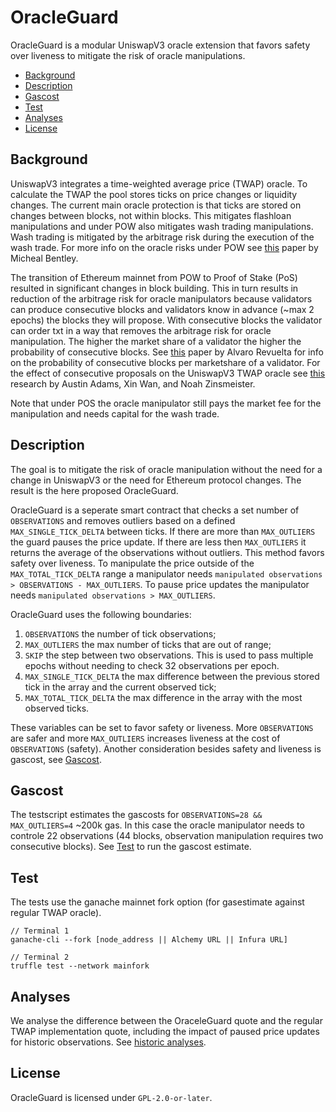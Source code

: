 # OracleGuard
OracleGuard is a modular UniswapV3 oracle extension that favors safety over liveness to mitigate the risk of oracle manipulations. 

* [Background](#Background)
* [Description](#Description)
* [Gascost](#Gascost)
* [Test](#Test)
* [Analyses](#Analyses)
* [License](#License)

## Background
UniswapV3 integrates a time-weighted average price (TWAP) oracle. To calculate the TWAP the pool stores ticks on price changes or liquidity changes. The current main oracle protection is that ticks are stored on changes between blocks, not within blocks. This mitigates flashloan manipulations and under POW also mitigates wash trading manipulations. Wash trading is mitigated by the arbitrage risk during the execution of the wash trade. For more info on the oracle risks under POW see [this](https://github.com/euler-xyz/uni-v3-twap-manipulation) paper by Micheal Bentley.

The transition of Ethereum mainnet from POW to Proof of Stake (PoS) resulted in significant changes in block building. This in turn results in reduction of the arbitrage risk for oracle manipulators because validators can produce consecutive blocks and validators know in advance (~max 2 epochs) the blocks they will propose. With consecutive blocks the validator can order txt in a way that removes the arbitrage risk for oracle manipulation. The higher the market share of a validator the higher the probability of consecutive blocks. See [this](https://alrevuelta.github.io/posts/ethereum-mev-multiblock) paper by Alvaro Revuelta for info on the probability of consecutive blocks per marketshare of a validator. For the effect of consecutive proposals on the UniswapV3 TWAP oracle see [this](https://uniswap.org/blog/uniswap-v3-oracles) research by Austin Adams, Xin Wan, and Noah Zinsmeister.

Note that under POS the oracle manipulator still pays the market fee for the manipulation and needs capital for the wash trade. 

## Description
The goal is to mitigate the risk of oracle manipulation without the need for a change in UniswapV3 or the need for Ethereum protocol changes. The result is the here proposed OracleGuard. 

OracleGuard is a seperate smart contract that checks a set number of `OBSERVATIONS` and removes outliers based on a defined `MAX_SINGLE_TICK_DELTA` between  ticks. If there are more than `MAX_OUTLIERS` the guard pauses the price update. If there are less then `MAX_OUTLIERS` it returns the average of the observations without outliers. This method favors safety over liveness. To manipulate the price outside of the `MAX_TOTAL_TICK_DELTA` range a manipulator needs `manipulated observations > OBSERVATIONS - MAX_OUTLIERS`. To pause price updates the manipulator needs `manipulated observations > MAX_OUTLIERS`.

OracleGuard uses the following boundaries:
1. `OBSERVATIONS` the number of tick observations;
2. `MAX_OUTLIERS` the max number of ticks that are out of range;
3. `SKIP` the step between two observations. This is used to pass multiple epochs without needing to check 32 observations per epoch.
4. `MAX_SINGLE_TICK_DELTA` the max difference between the previous stored tick in the array and the current observed tick;
5. `MAX_TOTAL_TICK_DELTA` the max difference in the array with the most observed ticks.

These variables can be set to favor safety or liveness. More `OBSERVATIONS` are safer and more `MAX_OUTLIERS` increases liveness at the cost of `OBSERVATIONS` (safety). Another consideration besides safety and liveness is gascost, see [Gascost](#Gascost).

## Gascost
The testscript estimates the gascosts for `OBSERVATIONS=28 && MAX_OUTLIERS=4` ~200k gas. In this case the oracle manipulator needs to controle 22 observations (44 blocks, observation manipulation requires two consecutive blocks). See [Test](#Test) to run the gascost estimate.

## Test
The tests use the ganache mainnet fork option (for gasestimate against regular TWAP oracle).

```
// Terminal 1
ganache-cli --fork [node_address || Alchemy URL || Infura URL]

// Terminal 2
truffle test --network mainfork
```

## Analyses
We analyse the difference between the OraceleGuard quote and the regular TWAP implementation quote, including the impact of paused price updates for historic observations. See [historic analyses](https://github.com/keviinfoes/OracleGuard/tree/main/historic_analysis). 

## License
OracleGuard is licensed under `GPL-2.0-or-later`.
